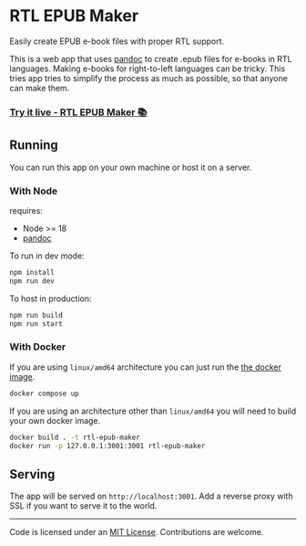 # RTL EPUB Maker

Easily create EPUB e-book files with proper RTL support.

This is a web app that uses [pandoc](https://pandoc.org) to create .epub files for e-books in RTL languages. Making e-books for right-to-left languages can be tricky. This tries app tries to simplify the process as much as possible, so that anyone can make them.

### [Try it live - RTL EPUB Maker 📚](https://rtl-epub-maker.lingdocs.com)

## Running

You can run this app on your own machine or host it on a server.

### With Node

requires:

- Node >= 18
- [pandoc](https://pandoc.org/installing.html)

To run in dev mode:

```sh
npm install
npm run dev
```

To host in production:

```sh
npm run build
npm run start
```

### With Docker

If you are using `linux/amd64` architecture you can just run the [the docker image](https://hub.docker.com/r/lingdocs/rtl-epub-maker).

```sh
docker compose up
```

If you are using an architecture other than `linux/amd64` you will need to build your own docker image.

```sh
docker build . -t rtl-epub-maker
docker run -p 127.0.0.1:3001:3001 rtl-epub-maker
```

## Serving

The app will be served on `http://localhost:3001`. Add a reverse proxy with SSL if you want to serve it to the world.

---

Code is licensed under an [MIT License](https://github.com/lingdocs/rtl-epub-maker/blob/master/LICENSE). Contributions are welcome.
